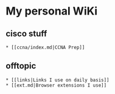 # My personal WiKi

## cisco stuff
    * [[ccna/index.md|CCNA Prep]]

## offtopic
    * [[links|Links I use on daily basis]]
    * [[ext.md|Browser extensions I use]]
